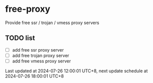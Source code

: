 
# free-proxy
Provide free ssr / trojan / vmess proxy servers


## TODO list
- [ ] add free ssr proxy server
- [ ] add free trojan proxy server
- [ ] add free vmess proxy server

Last updated at 2024-07-26 12:00:01 UTC+8, next update schedule at 2024-07-26 18:00:01 UTC+8

